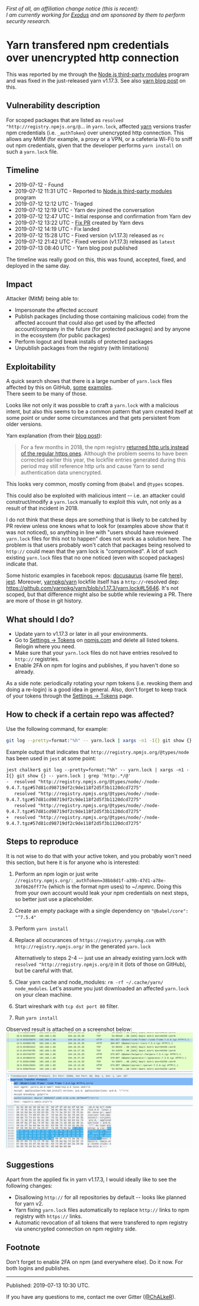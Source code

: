 _First of all, an affiliation change notice (this is recent):\
I am currently working for [Exodus](https://www.exodus.io/) and am sponsored by them to perform security research._

# Yarn transfered npm credentials over unencrypted http connection

This was reported by me through the [Node.js third-party modules](https://hackerone.com/nodejs-ecosystem) program
and was fixed in the just-released yarn v1.17.3. See also [yarn blog post](https://yarnpkg.com/blog/2019/07/12/recommended-security-update/) on this.

## Vulnerability description

For scoped packages that are listed as `resolved "http://registry.npmjs.org/@`... in `yarn.lock`, affected [yarn](https://www.npmjs.com/package/yarn) versions
trasfer npm credentials (i.e. `_authToken`) over unencrypted http connection.
This allows any MitM (for example, a proxy or a VPN, or a cafeteria Wi-Fi) to sniff out npm credentials,
given that the developer performs `yarn install` on such a `yarn.lock` file.

## Timeline

* 2019-07-12 - Found
* 2019-07-12 11:31 UTC - Reported to [Node.js third-party modules](https://hackerone.com/nodejs-ecosystem) program
* 2019-07-12 12:12 UTC - Triaged
* 2019-07-12 12:19 UTC - Yarn dev joined the conversation
* 2019-07-12 12:47 UTC - Initial response and confirmation from Yarn dev
* 2019-07-12 13:22 UTC - [Fix PR](https://github.com/yarnpkg/yarn/pull/7393) created by Yarn devs
* 2019-07-12 14:19 UTC - Fix landed
* 2019-07-12 15:28 UTC - Fixed version (v1.17.3) released as `rc`
* 2019-07-12 21:42 UTC - Fixed version (v1.17.3) released as `latest`
* 2019-07-13 08:40 UTC - Yarn blog post published

The timeline was really good on this, this was found, accepted, fixed, and deployed in the same day.

## Impact

Attacker (MitM) being able to:

* Impersonate the affected account
* Publish packages (including those containing malicious code) from the affected account that could also get used by the affected account/company in the future (for protected packages) and by anyone in the ecosystem (for public packages)
* Perform logout and break installs of protected packages
* Unpublish packages from the registry (with limitations)

## Exploitability

A quick search shows that there is a large number of `yarn.lock` files affected by this on GitHub, [some](https://github.com/EC-Nordbund/ec-verwaltungs-app/blob/ab961352d5dd53834a51793d6e2c4bc69a2b22d4/packages/api/yarn.lock#L36) [examples](https://github.com/nujabes403/boilerplate2/blob/61613e526aec02c5dd4227457deb8676d66780d0/yarn.lock#L7).\
There seem to be many of those.

Looks like not only it was possible to craft a `yarn.lock` with a malicious intent, but also this seems to be a common pattern that yarn created itself at some point or under some circumstances and that gets persistent from older versions.

Yarn explanation (from their [blog post](https://yarnpkg.com/blog/2019/07/12/recommended-security-update/)):
> For a few months in 2018, the npm registry [returned http urls instead of the regular https ones](https://npm.community/t/some-packages-have-dist-tarball-as-http-and-not-https/285/40). Although the problem seems to have been corrected earlier this year, the lockfile entries generated during this period may still reference http urls and cause Yarn to send authentication data unencrypted.

This looks very common, mostly coming from `@babel` and `@types` scopes.

This could also be exploited with malicious intent -- i.e. an attacker could construct/modify a `yarn.lock` manually to exploit this vuln, not only as a result of that incident in 2018.

I do not think that these deps are something that is likely to be catched by PR review unless one knows what to look for (examples above show that it was not noticed), so anything in line with "users should have reviewed `yarn.lock` files for this not to happen" does not work as a solution here. The problem is that users probably won't catch that packages being resolved to `http://` could mean that the yarn lock is "compromised". A lot of such existing `yarn.lock` files that no one noticed (even with scoped packages) indicate that.

Some historic examples in facebook repos: [docusaurus](https://github.com/facebook/docusaurus/blob/v1.4.0/yarn.lock#L7) (same file [here](https://github.com/facebook/docusaurus/blob/v1.6.0/v1/yarn.lock#L7)), [jest](https://github.com/facebook/jest/blob/v23.4.0/yarn.lock#L101).  Moreover, [yarnpkg/yarn](https://github.com/yarnpkg/yarn) lockfile itself has a `http://`-resolved dep: https://github.com/yarnpkg/yarn/blob/v1.17.3/yarn.lock#L5646. It's not scoped, but that difference might also be subtle while reviewing a PR. There are more of those in git history.

## What should I do?

* Update yarn to v1.17.3 or later in all your environments.
* Go to [Settings -> Tokens](https://www.npmjs.com/settings/~/tokens) on [npmjs.com](https://www.npmjs.com/) and delete all listed tokens. Relogin where you need.
* Make sure that your `yarn.lock` files do not have entries resolved to `http://` registries.
* Enable 2FA on npm for logins and publishes, if you haven't done so already.

As a side note: periodically rotating your npm tokens (i.e. revoking them and doing a re-login) is a good idea in general.
Also, don't forget to keep track of your tokens through the [Settings -> Tokens](https://www.npmjs.com/settings/~/tokens) page.

## How to check if a certain repo was affected?

Use the following command, for example:
```sh
git log --pretty=format:"%h" -- yarn.lock | xargs -n1 -I{} git show {} -- yarn.lock | grep 'http:.*/@'
```

Example output that indicates that `http://registry.npmjs.org/@types/node` has been used in `jest` at some point:
```console
jest chalker$ git log --pretty=format:"%h" -- yarn.lock | xargs -n1 -I{} git show {} -- yarn.lock | grep 'http:.*/@'
-  resolved "http://registry.npmjs.org/@types/node/-/node-9.4.7.tgz#57d81cd98719df2c9de118f2d5f3b1120dcd7275"
   resolved "http://registry.npmjs.org/@types/node/-/node-9.4.7.tgz#57d81cd98719df2c9de118f2d5f3b1120dcd7275"
   resolved "http://registry.npmjs.org/@types/node/-/node-9.4.7.tgz#57d81cd98719df2c9de118f2d5f3b1120dcd7275"
+  resolved "http://registry.npmjs.org/@types/node/-/node-9.4.7.tgz#57d81cd98719df2c9de118f2d5f3b1120dcd7275"
```

## Steps to reproduce

It is not wise to do that with your active token, and you probably won't need this section, but here it is for anyone
who is interested:

1. Perform an npm login or just write `//registry.npmjs.org/:_authToken=38bb8d1f-a39b-47d1-a78e-3bf0626ff77e` (which is the format npm uses) to ~/.npmrc. Doing this from your own account would leak your npm credentials on next steps, so better just use a placeholder.
2. Create an empty package with a single dependency on `"@babel/core": "^7.5.4"`
3. Perform `yarn install`
4. Replace all occurances of `https://registry.yarnpkg.com` with `http://registry.npmjs.org/` in the generated `yarn.lock`

   Alternatively to steps 2-4 -- just use an already existing yarn.lock with `resolved "http://registry.npmjs.org/@` in it (lots of those on GitHub), but be careful with that.
5. Clear yarn cache and node_modules: `rm -rf ~/.cache/yarn/ node_modules`. Let's assume you just downloaded an affected `yarn.lock` on your clean machine.
6. Start wireshark with `tcp dst port 80` filter.
7. Run `yarn install`

Observed result is attached on a screenshot below:
![](/media/yarn.http.png)

## Suggestions

Apart from the applied fix in yarn v1.17.3, I would ideally like to see the following changes:

* Disallowing `http://` for all repositories by default -- looks like planned for yarn v2.
* Yarn fixing `yarn.lock` files automatically to replace `http://` links to npm registry with `https://` links.
* Automatic revocation of all tokens that were transfered to npm registry via unencrypted connection on npm registry side.

## Footnote

Don't forget to enable 2FA on npm (and everywhere else). Do it now. For both logins and publishes.

---

Published: 2019-07-13 10:30 UTC.

If you have any questions to me, contact me over Gitter ([@ChALkeR](https://gitter.im/ChALkeR)).
